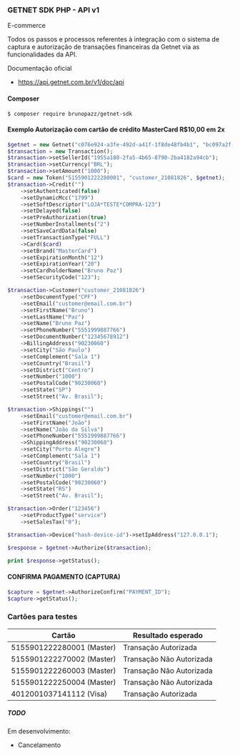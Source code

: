 ### GETNET SDK PHP - API v1
E-commerce

Todos os passos e processos referentes à integração com o sistema de captura e autorização de transações financeiras da Getnet via as funcionalidades da API.

 Documentação oficial
* https://api.getnet.com.br/v1/doc/api

#### Composer
```
$ composer require brunopazz/getnet-sdk
```
#### Exemplo Autorização com cartão de crédito MasterCard R$10,00 em 2x 

```php
$getnet = new Getnet("c076e924-a3fe-492d-a41f-1f8de48fb4b1", "bc097a2f-28e0-43ce-be92-d846253ba748", "STAGING");
$transaction = new Transaction();
$transaction->setSellerId("1955a180-2fa5-4b65-8790-2ba4182a94cb");
$transaction->setCurrency("BRL");
$transaction->setAmount("1000");
$card = new Token("5155901222280001", "customer_21081826", $getnet);
$transaction->Credit("")
    ->setAuthenticated(false)
    ->setDynamicMcc("1799")
    ->setSoftDescriptor("LOJA*TESTE*COMPRA-123")
    ->setDelayed(false)
    ->setPreAuthorization(true)
    ->setNumberInstallments("2")
    ->setSaveCardData(false)
    ->setTransactionType("FULL")
    ->Card($card)
    ->setBrand("MasterCard")
    ->setExpirationMonth("12")
    ->setExpirationYear("20")
    ->setCardholderName("Bruno Paz")
    ->setSecurityCode("123");

$transaction->Customer("customer_21081826")
    ->setDocumentType("CPF")
    ->setEmail("customer@email.com.br")
    ->setFirstName("Bruno")
    ->setLastName("Paz")
    ->setName("Bruno Paz")
    ->setPhoneNumber("5551999887766")
    ->setDocumentNumber("12345678912")
    ->BillingAddress("90230060")
    ->setCity("São Paulo")
    ->setComplement("Sala 1")
    ->setCountry("Brasil")
    ->setDistrict("Centro")
    ->setNumber("1000")
    ->setPostalCode("90230060")
    ->setState("SP")
    ->setStreet("Av. Brasil");

$transaction->Shippings("")
    ->setEmail("customer@email.com.br")
    ->setFirstName("João")
    ->setName("João da Silva")
    ->setPhoneNumber("5551999887766")
    ->ShippingAddress("90230060")
    ->setCity("Porto Alegre")
    ->setComplement("Sala 1")
    ->setCountry("Brasil")
    ->setDistrict("São Geraldo")
    ->setNumber("1000")
    ->setPostalCode("90230060")
    ->setState("RS")
    ->setStreet("Av. Brasil");

$transaction->Order("123456")
    ->setProductType("service")
    ->setSalesTax("0");

$transaction->Device("hash-device-id")->setIpAddress("127.0.0.1");

$response = $getnet->Authorize($transaction);

print $response->getStatus();
```

#### CONFIRMA PAGAMENTO (CAPTURA)
```php
$capture = $getnet->AuthorizeConfirm("PAYMENT_ID");
$capture->getStatus();
```

### Cartões para testes

|  Cartão |  Resultado esperado |
| ------------ | ------------ |
|  5155901222280001 (Master)	  | Transação Autorizada  |
| 5155901222270002   (Master)|  Transação Não Autorizada |
|  5155901222260003 (Master) |  Transação Não Autorizada |
| 5155901222250004 (Master) |Transação Não Autorizada|
| 4012001037141112 (Visa) |Transação Autorizada|



##### TODO
Em desenvolvimento:
- Cancelamento
